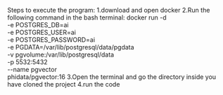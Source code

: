 Steps to execute the program:
1.download and open docker
2.Run the following command in the bash terminal:
docker run -d \
  -e POSTGRES_DB=ai \
  -e POSTGRES_USER=ai \
  -e POSTGRES_PASSWORD=ai \
  -e PGDATA=/var/lib/postgresql/data/pgdata \
  -v pgvolume:/var/lib/postgresql/data \
  -p 5532:5432 \
  --name pgvector \
  phidata/pgvector:16
3.Open the terminal and go the directory inside you have cloned the project
4.run the code 
